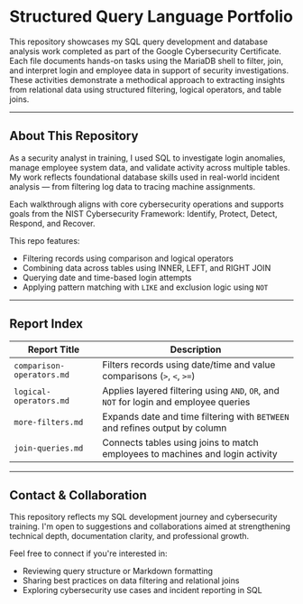# Structured Query Language Portfolio

This repository showcases my SQL query development and database analysis work completed as part of the Google Cybersecurity Certificate. Each file documents hands-on tasks using the MariaDB shell to filter, join, and interpret login and employee data in support of security investigations. These activities demonstrate a methodical approach to extracting insights from relational data using structured filtering, logical operators, and table joins.

---

## About This Repository

As a security analyst in training, I used SQL to investigate login anomalies, manage employee system data, and validate activity across multiple tables. My work reflects foundational database skills used in real-world incident analysis — from filtering log data to tracing machine assignments.

Each walkthrough aligns with core cybersecurity operations and supports goals from the NIST Cybersecurity Framework: Identify, Protect, Detect, Respond, and Recover.

This repo features:

- Filtering records using comparison and logical operators  
- Combining data across tables using INNER, LEFT, and RIGHT JOIN  
- Querying date and time-based login attempts  
- Applying pattern matching with `LIKE` and exclusion logic using `NOT`  

---

## Report Index

| Report Title             | Description                                                                 |
|--------------------------|-----------------------------------------------------------------------------|
| `comparison-operators.md` | Filters records using date/time and value comparisons (`>`, `<`, `>=`)       |
| `logical-operators.md`    | Applies layered filtering using `AND`, `OR`, and `NOT` for login and employee queries |
| `more-filters.md`         | Expands date and time filtering with `BETWEEN` and refines output by column |
| `join-queries.md`         | Connects tables using joins to match employees to machines and login activity |

---

## Contact & Collaboration

This repository reflects my SQL development journey and cybersecurity training. I'm open to suggestions and collaborations aimed at strengthening technical depth, documentation clarity, and professional growth.

Feel free to connect if you're interested in:

- Reviewing query structure or Markdown formatting  
- Sharing best practices on data filtering and relational joins  
- Exploring cybersecurity use cases and incident reporting in SQL
